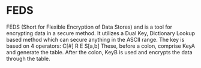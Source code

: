 # FEDS
FEDS (Short for Flexible Encryption of Data Stores) and is a tool for encrypting data in a secure method. 
It utilizes a Dual Key, Dictionary Lookup based method which can secure anything in the ASCII range. 
The key is based on 4 operators:
C[#] 
R
E
S[a,b] 
These, before a colon, comprise KeyA and generate the table. After the colon, KeyB is used and encrypts the data through the table.
